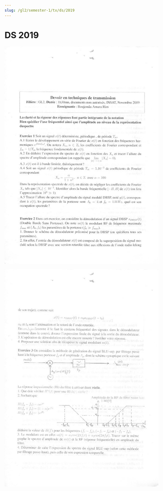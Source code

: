 ```yaml
---
slug: /gl2/semester-1/tx/ds/2019
---
```


# DS 2019

![1](assets/2019-1.jpg)

![2](assets/2019-2.jpg)
